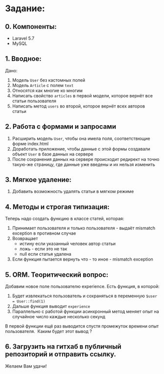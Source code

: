 # Задание: 

## 0. Компоненты:
* Laravel 5.7
* MySQL

## 1. Вводное:

Дано: 
1. Модель `User` без кастомных полей  
2. Модель `Article` с полем `text`  
3. Относятся как многие ко многим  
4. Написать свойство `articles` в первой модели, которое вернёт все статьи пользователя  
5. Написать метод `users` во второй, которое вернёт всех авторов статьи 

## 2. Работа с формами и запросами

1. Расширить модель `User`, чтобы она имела поля, соответствющие форме index.html
2. Доработать приложение, чтобы данные с этой формы создавали объект `User` в базе данных на сервере
3. После сохранения данных на сервере происходит редирект на точно такую-же страницу, где данные уже введены и их нельзя изменить

## 3. Мягкое удаление:

1. Добавить возможность удалять статьи в мягком режиме 

## 4. Методы и строгая типизация:

Теперь надо создать функцию в классе статей, которая:

1. Принимает пользователя и только пользователя - выдаёт mismatch exception в противном случае
2. Возвращает  
    - истину если указанный человек автор статьи  
    - ложь - если это не так  
    - null если статья удалена  
3. Если функция пытается вернуть что - то иное - mismatch exception

## 5. ORM. Теоритический вопрос:
Добавим новое поле пользователю experience. Есть функция, в которой: 
1. Будет извлекаться пользователь и сохраняться в переменную `$user = User::find(1)`  
2. Дальше функция выводит `experience`
3. Параллельно с работой функции асинхронный метод меняет опыт на случайное число каждые несколько секунд  

В первой функции ещё раз выводится спустя промежуток времени опыт пользователя.  Каким будет этот вывод ?  
    
## 6. Загрузить на гитхаб в публичный репозиторий и отправить ссылку.

Желаем Вам удачи!
